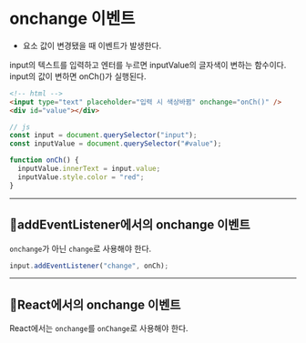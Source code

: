 # onchange 이벤트

- 요소 값이 변경됐을 때 이벤트가 발생한다.

input의 텍스트를 입력하고 엔터를 누르면 inputValue의 글자색이 변하는 함수이다.  
input의 값이 변하면 onCh()가 실행된다.

```html
<!-- html -->
<input type="text" placeholder="입력 시 색상바뀜" onchange="onCh()" />
<div id="value"></div>
```

```jsx
// js
const input = document.querySelector("input");
const inputValue = document.querySelector("#value");

function onCh() {
  inputValue.innerText = input.value;
  inputValue.style.color = "red";
}
```

---

## 📌addEventListener에서의 onchange 이벤트

`onchange`가 아닌 `change`로 사용해야 한다.

```jsx
input.addEventListener("change", onCh);
```

---

## 📌React에서의 onchange 이벤트

React에서는 `onchange`를 `onChange`로 사용해야 한다.
